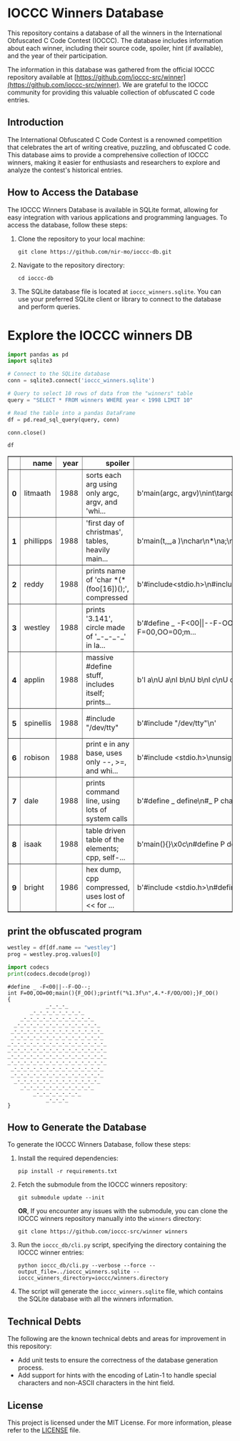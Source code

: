 # IOCCC Winners Database

This repository contains a database of all the winners in the International Obfuscated C Code Contest (IOCCC). 
The database includes information about each winner, including their source code, spoiler, hint (if available), and the
year of their participation.

The information in this database was gathered from the official IOCCC repository available at
[https://github.com/ioccc-src/winner](https://github.com/ioccc-src/winner). We are grateful to the IOCCC community for
providing this valuable collection of obfuscated C code entries.

## Introduction

The International Obfuscated C Code Contest is a renowned competition that celebrates the art of writing creative, 
puzzling, and obfuscated C code. This database aims to provide a comprehensive collection of IOCCC winners, making it
easier for enthusiasts and researchers to explore and analyze the contest's historical entries.

## How to Access the Database

The IOCCC Winners Database is available in SQLite format, allowing for easy integration with various applications and 
programming languages. To access the database, follow these steps:

1. Clone the repository to your local machine:
   ```
   git clone https://github.com/nir-mo/ioccc-db.git
   ```

2. Navigate to the repository directory:
   ```
   cd ioccc-db
   ```

3. The SQLite database file is located at `ioccc_winners.sqlite`. You can use your preferred SQLite client or library 
   to connect to the database and perform queries.

# Explore the IOCCC winners DB


```python
import pandas as pd
import sqlite3

# Connect to the SQLite database
conn = sqlite3.connect('ioccc_winners.sqlite')

# Query to select 10 rows of data from the "winners" table
query = "SELECT * FROM winners WHERE year < 1998 LIMIT 10"

# Read the table into a pandas DataFrame
df = pd.read_sql_query(query, conn)

conn.close()
```


```python
df
```

<div>
<style scoped>
    .dataframe tbody tr th:only-of-type {
        vertical-align: middle;
    }

    .dataframe tbody tr th {
        vertical-align: top;
    }

    .dataframe thead th {
        text-align: right;
    }
</style>
<table border="1" class="dataframe">
  <thead>
    <tr style="text-align: right;">
      <th></th>
      <th>name</th>
      <th>year</th>
      <th>spoiler</th>
      <th>prog</th>
      <th>hint</th>
    </tr>
  </thead>
  <tbody>
    <tr>
      <th>0</th>
      <td>litmaath</td>
      <td>1988</td>
      <td>sorts each arg using only argc, argv, and 'whi...</td>
      <td>b'main(argc, argv)\nint\targc;\nchar\t**argv;\...</td>
      <td>Best small program:\n\n\tMaarten Litmaath\n\tF...</td>
    </tr>
    <tr>
      <th>1</th>
      <td>phillipps</td>
      <td>1988</td>
      <td>'first day of christmas', tables, heavily main...</td>
      <td>b'main(t,_,a )\nchar\n*\na;\n{\n\t\t\t\treturn...</td>
      <td>Least likely to compile successfully:\n\n\tIan...</td>
    </tr>
    <tr>
      <th>2</th>
      <td>reddy</td>
      <td>1988</td>
      <td>prints name of 'char *(*(foo[16])();', compressed</td>
      <td>b'#include&lt;stdio.h&gt;\n#include&lt;ctype.h&gt;\n#defin...</td>
      <td>Most useful Obfuscated C program:\n\n\tAmperif...</td>
    </tr>
    <tr>
      <th>3</th>
      <td>westley</td>
      <td>1988</td>
      <td>prints '3.141', circle made of '_-_-_-_' in la...</td>
      <td>b'#define _ -F&lt;00||--F-OO--;\nint F=00,OO=00;m...</td>
      <td>Best layout:\n\n    \tMerlyn LeRoy (Brian West...</td>
    </tr>
    <tr>
      <th>4</th>
      <td>applin</td>
      <td>1988</td>
      <td>massive #define stuff, includes itself; prints...</td>
      <td>b'I a\nU a\nI b\nU b\nI c\nU c\nI d\nU d\nI e\...</td>
      <td>Best of show:\n\n    \tJack Applin\n\tHewlett-...</td>
    </tr>
    <tr>
      <th>5</th>
      <td>spinellis</td>
      <td>1988</td>
      <td>#include "/dev/tty"</td>
      <td>b'#include "/dev/tty"\n'</td>
      <td>Best abuse of the rules:\n\n    \tDiomidis Spi...</td>
    </tr>
    <tr>
      <th>6</th>
      <td>robison</td>
      <td>1988</td>
      <td>print e in any base, uses only --, &gt;=, and whi...</td>
      <td>b'#include &lt;stdio.h&gt;\nunsigned char w,h,i,l,e,...</td>
      <td>Best abuse of C constructs:\n\n    \tArch D. R...</td>
    </tr>
    <tr>
      <th>7</th>
      <td>dale</td>
      <td>1988</td>
      <td>prints command line, using lots of system calls</td>
      <td>b'#define _ define\n#_ P char\n#_ p int\n#_ O ...</td>
      <td>Best abuse of system calls:\n\n    \tPaul Dale...</td>
    </tr>
    <tr>
      <th>8</th>
      <td>isaak</td>
      <td>1988</td>
      <td>table driven table of the elements; cpp, self-...</td>
      <td>b'main(){}\x0c\n#define P define\n#P U ifdef\n...</td>
      <td>Best visuals:\n\n    \tMark Isaak\n\tImagen Co...</td>
    </tr>
    <tr>
      <th>9</th>
      <td>bright</td>
      <td>1986</td>
      <td>hex dump, cpp compressed, uses lost of &lt;&lt; for ...</td>
      <td>b'#include &lt;stdio.h&gt;\n#define O1O printf\n#def...</td>
      <td># Most useful obfuscation \n\nWalter Bright\n\...</td>
    </tr>
  </tbody>
</table>
</div>



## print the obfuscated program


```python
westley = df[df.name == "westley"]
prog = westley.prog.values[0]

import codecs
print(codecs.decode(prog))
```

    #define _ -F<00||--F-OO--;
    int F=00,OO=00;main(){F_OO();printf("%1.3f\n",4.*-F/OO/OO);}F_OO()
    {
                _-_-_-_
           _-_-_-_-_-_-_-_-_
        _-_-_-_-_-_-_-_-_-_-_-_
      _-_-_-_-_-_-_-_-_-_-_-_-_-_
     _-_-_-_-_-_-_-_-_-_-_-_-_-_-_
     _-_-_-_-_-_-_-_-_-_-_-_-_-_-_
    _-_-_-_-_-_-_-_-_-_-_-_-_-_-_-_
    _-_-_-_-_-_-_-_-_-_-_-_-_-_-_-_
    _-_-_-_-_-_-_-_-_-_-_-_-_-_-_-_
    _-_-_-_-_-_-_-_-_-_-_-_-_-_-_-_
     _-_-_-_-_-_-_-_-_-_-_-_-_-_-_
     _-_-_-_-_-_-_-_-_-_-_-_-_-_-_
      _-_-_-_-_-_-_-_-_-_-_-_-_-_
        _-_-_-_-_-_-_-_-_-_-_-_
            _-_-_-_-_-_-_-_
                _-_-_-_
    }
    



## How to Generate the Database

To generate the IOCCC Winners Database, follow these steps:

1. Install the required dependencies:
   ```
   pip install -r requirements.txt
   ```

2. Fetch the submodule from the IOCCC winners repository:
   ```
   git submodule update --init
   ```
   
   __OR__, If you encounter any issues with the submodule, you can clone the IOCCC winners repository manually into the
   `winners` directory:
   ```
   git clone https://github.com/ioccc-src/winner winners
   ```

3. Run the `ioccc_db/cli.py` script, specifying the directory containing the IOCCC winner entries:
   ```
   python ioccc_db/cli.py --verbose --force --output_file=../ioccc_winners.sqlite --ioccc_winners_directory=ioccc/winners.directory
   ```

4. The script will generate the `ioccc_winners.sqlite` file, which contains the SQLite database with all the winners 
   information.

## Technical Debts

The following are the known technical debts and areas for improvement in this repository:

- Add unit tests to ensure the correctness of the database generation process.
- Add support for hints with the encoding of Latin-1 to handle special characters and non-ASCII characters in the hint 
  field.


## License

This project is licensed under the MIT License. For more information, please refer to the [LICENSE](LICENSE) file.
